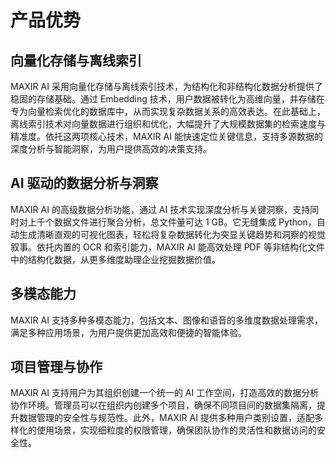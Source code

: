 # 产品优势

## 向量化存储与离线索引
MAXIR AI 采用向量化存储与离线索引技术，为结构化和非结构化数据分析提供了稳固的存储基础。通过 Embedding 技术，用户数据被转化为高维向量，并存储在专为向量检索优化的数据库中，从而实现复杂数据关系的高效表达。在此基础上，离线索引技术对向量数据进行组织和优化，大幅提升了大规模数据集的检索速度与精准度。依托这两项核心技术，MAXIR AI 能快速定位关键信息，支持多源数据的深度分析与智能洞察，为用户提供高效的决策支持。

## AI 驱动的数据分析与洞察
MAXIR AI 的高级数据分析功能，通过 AI 技术实现深度分析与关键洞察，支持同时对上千个数据文件进行聚合分析，总文件量可达 1 GB。它无缝集成 Python，自动生成清晰直观的可视化图表，轻松将复杂数据转化为突显关键趋势和洞察的视觉叙事。依托内置的 OCR 和索引能力，MAXIR AI 能高效处理 PDF 等非结构化文件中的结构化数据，从更多维度助理企业挖掘数据价值。


## 多模态能力
MAXIR AI 支持多种多模态能力，包括文本、图像和语音的多维度数据处理需求，满足多种应用场景，为用户提供更加高效和便捷的智能体验。


## 项目管理与协作
MAXIR AI 支持用户为其组织创建一个统一的 AI 工作空间，打造高效的数据分析协作环境。管理员可以在组织内创建多个项目，确保不同项目间的数据集隔离，提升数据管理的安全性与规范性。此外，MAXIR AI 提供多种用户类别设置，适配多样化的使用场景，实现细粒度的权限管理，确保团队协作的灵活性和数据访问的安全性。
